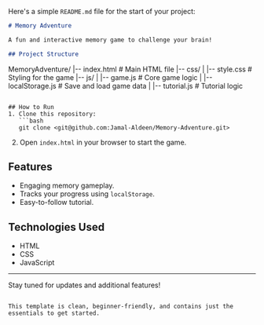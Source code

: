 Here's a simple `README.md` file for the start of your project:

```markdown
# Memory Adventure

A fun and interactive memory game to challenge your brain!

## Project Structure
```
MemoryAdventure/
|-- index.html          # Main HTML file
|-- css/
|   |-- style.css       # Styling for the game
|-- js/
|   |-- game.js         # Core game logic
|   |-- localStorage.js # Save and load game data
|   |-- tutorial.js     # Tutorial logic
```

## How to Run
1. Clone this repository:
   ```bash
   git clone <git@github.com:Jamal-Aldeen/Memory-Adventure.git>
   ```
2. Open `index.html` in your browser to start the game.

## Features
- Engaging memory gameplay.
- Tracks your progress using `localStorage`.
- Easy-to-follow tutorial.

## Technologies Used
- HTML
- CSS
- JavaScript

---

Stay tuned for updates and additional features!
```

This template is clean, beginner-friendly, and contains just the essentials to get started.